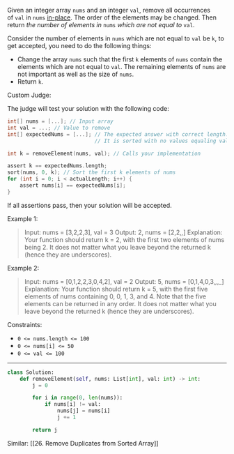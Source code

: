 Given an integer array `nums` and an integer `val`, remove all occurrences of `val` in `nums` [in-place](https://en.wikipedia.org/wiki/In-place_algorithm). The order of the elements may be changed. Then return _the number of elements in_ `nums` _which are not equal to_ `val`.

Consider the number of elements in `nums` which are not equal to `val` be `k`, to get accepted, you need to do the following things:

- Change the array `nums` such that the first `k` elements of `nums` contain the elements which are not equal to `val`. The remaining elements of `nums` are not important as well as the size of `nums`.
- Return `k`.

Custom Judge:

The judge will test your solution with the following code:
```c
int[] nums = [...]; // Input array
int val = ...; // Value to remove
int[] expectedNums = [...]; // The expected answer with correct length.
                            // It is sorted with no values equaling val.

int k = removeElement(nums, val); // Calls your implementation

assert k == expectedNums.length;
sort(nums, 0, k); // Sort the first k elements of nums
for (int i = 0; i < actualLength; i++) {
    assert nums[i] == expectedNums[i];
}
```
If all assertions pass, then your solution will be accepted.

Example 1:
> Input: nums = [3,2,2,3], val = 3
> Output: 2, nums = [2,2,_,_]
> Explanation: Your function should return k = 2, with the first two elements of nums being 2.
> It does not matter what you leave beyond the returned k (hence they are underscores).

Example 2:
> Input: nums = [0,1,2,2,3,0,4,2], val = 2
> Output: 5, nums = [0,1,4,0,3,_,_,_]
> Explanation: Your function should return k = 5, with the first five elements of nums containing 0, 0, 1, 3, and 4.
> Note that the five elements can be returned in any order.
> It does not matter what you leave beyond the returned k (hence they are underscores).

Constraints:
- `0 <= nums.length <= 100`
- `0 <= nums[i] <= 50`
- `0 <= val <= 100`

---

```python
class Solution:
    def removeElement(self, nums: List[int], val: int) -> int:
        j = 0

        for i in range(0, len(nums)):
            if nums[i] != val:
                nums[j] = nums[i]
                j += 1

        return j
```

Similar: [[26. Remove Duplicates from Sorted Array]]